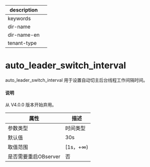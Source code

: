 |description||
|---|---|
|keywords||
|dir-name||
|dir-name-en||
|tenant-type||

auto_leader_switch_interval
================================================

auto_leader_switch_interval 用于设置自动切主后台线程工作间隔时间。

<main id="notice" type='explain'>
  <h4>说明</h4>
  <p>从 V4.0.0 版本开始弃用。</p>
</main>

|     **属性**     |  **描述**  |
|----------------|----------|
| 参数类型           | 时间类型     |
| 默认值            | 30s      |
| 取值范围           | \[1s，+∞) |
| 是否需要重启OBserver | 否        |
